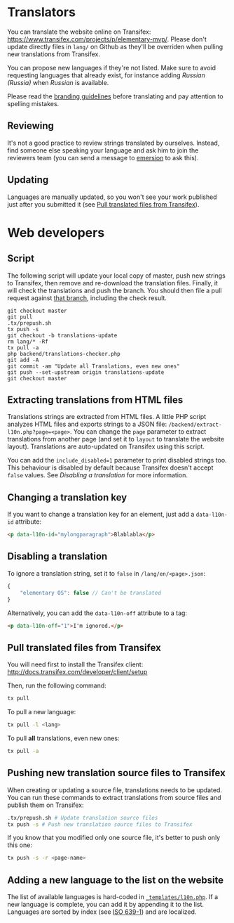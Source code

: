 # Translators

You can translate the website online on Transifex: https://www.transifex.com/projects/p/elementary-mvp/. Please don't update directly files in `lang/` on Github as they'll be overriden when pulling new translations from Transifex.

You can propose new languages if they're not listed. Make sure to avoid requesting languages that already exist, for instance adding _Russian (Russia)_ when _Russian_ is available.

Please read the [branding guidelines](http://blog.elementary.io/post/107640994166/the-importance-of-our-brand) before translating and pay attention to spelling mistakes.

## Reviewing

It's not a good practice to review strings translated by ourselves. Instead, find someone else speaking your language and ask him to join the reviewers team (you can send a message to [emersion](https://www.transifex.com/accounts/profile/emersion/) to ask this).

## Updating

Languages are manually updated, so you won't see your work published just after you submitted it (see [Pull translated files from Transifex](#pull-translated-files-from-transifex)).

# Web developers

## Script

The following script will update your local copy of master, push new strings to Transifex, then remove and re-download the translation files. Finally, it will check the translations and push the branch. You should then file a pull request against [that branch](https://github.com/elementary/mvp/compare/master...translations-update), including the check result.

```
git checkout master
git pull
.tx/prepush.sh
tx push -s
git checkout -b translations-update
rm lang/* -Rf
tx pull -a
php backend/translations-checker.php
git add -A
git commit -am "Update all Translations, even new ones"
git push --set-upstream origin translations-update
git checkout master
```

## Extracting translations from HTML files

Translations strings are extracted from HTML files. A little PHP script analyzes HTML files and exports strings to a JSON file: `/backend/extract-l10n.php?page=<page>`. You can change the `page` parameter to extract translations from another page (and set it to `layout` to translate the website layout). Translations are auto-updated on Transifex using this script.

You can add the `include_disabled=1` parameter to print disabled strings too. This behaviour is disabled by default because Transifex doesn't accept `false` values. See _Disabling a translation_ for more information.

## Changing a translation key

If you want to change a translation key for an element, just add a `data-l10n-id` attribute:

```html
<p data-l10n-id="mylongparagraph">Blablabla</p>
```

## Disabling a translation

To ignore a translation string, set it to `false` in `/lang/en/<page>.json`:

```js
{
    "elementary OS": false // Can't be translated
}
```

Alternatively, you can add the `data-l10n-off` attribute to a tag:
```html
<p data-l10n-off="1">I'm ignored.</p>
```

## Pull translated files from Transifex

You will need first to install the Transifex client: http://docs.transifex.com/developer/client/setup

Then, run the following command:

```bash
tx pull
```

To pull a new language:

```bash
tx pull -l <lang>
```

To pull **all** translations, even new ones:

```bash
tx pull -a
```

## Pushing new translation source files to Transifex

When creating or updating a source file, translations needs to be updated. You can run these commands to extract translations from source files and publish them on Transifex:

```bash
.tx/prepush.sh # Update translation source files
tx push -s # Push new translation source files to Transifex
```

If you know that you modified only one source file, it's better to push only this one:
```bash
tx push -s -r <page-name>
```

## Adding a new language to the list on the website

The list of available languages is hard-coded in [`_templates/l10n.php`](https://github.com/elementary/mvp/blob/master/_templates/l10n.php#L2). If a new language is complete, you can add it by appending it to the list. Languages are sorted by index (see [ISO 639-1](https://en.wikipedia.org/wiki/List_of_ISO_639-1_codes)) and are localized.
